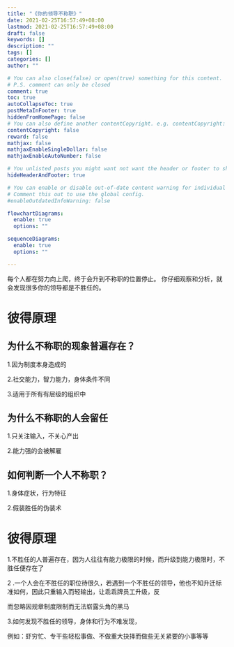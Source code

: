 ```yaml
---
title: "《你的领导不称职》"
date: 2021-02-25T16:57:49+08:00
lastmod: 2021-02-25T16:57:49+08:00
draft: false
keywords: []
description: ""
tags: []
categories: []
author: ""

# You can also close(false) or open(true) something for this content.
# P.S. comment can only be closed
comment: true
toc: true
autoCollapseToc: true
postMetaInFooter: true
hiddenFromHomePage: false
# You can also define another contentCopyright. e.g. contentCopyright: "This is another copyright."
contentCopyright: false
reward: false
mathjax: false
mathjaxEnableSingleDollar: false
mathjaxEnableAutoNumber: false

# You unlisted posts you might want not want the header or footer to show
hideHeaderAndFooter: true

# You can enable or disable out-of-date content warning for individual post.
# Comment this out to use the global config.
#enableOutdatedInfoWarning: false

flowchartDiagrams:
  enable: true
  options: ""

sequenceDiagrams: 
  enable: true
  options: ""

---
```


每个人都在努力向上爬，终于会升到不称职的位置停止。 你仔细观察和分析，就会发现很多你的领导都是不胜任的。 

# 彼得原理

## 为什么不称职的现象普遍存在？ 

1.因为制度本身造成的 

2.社交能力，智力能力，身体条件不同 

3.适用于所有有层级的组织中 

## 为什么不称职的人会留任 

1.只关注输入，不关心产出 

2.能力强的会被解雇 

## 如何判断一个人不称职？ 

1.身体症状，行为特征 

2.假装胜任的伪装术

# 彼得原理

1.不胜任的人普遍存在，因为人往往有能力极限的时候，而升级到能力极限时，不胜任便存在了

2 .一个人会在不胜任的职位待很久，若遇到一个不胜任的领导，他也不知升迁标准如何，因此只重输入而轻输出，让乖乖牌员工升级，反

而忽略因规章制度限制而无法崭露头角的黑马

3.如何发现不胜任的领导，身体和行为不难发现，

例如：虾穷忙、专干些轻松事做、不做重大抉择而做些无关紧要的小事等等

